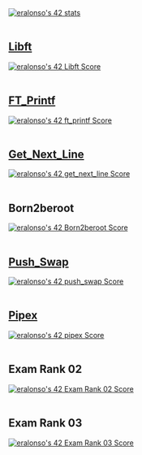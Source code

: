 <body>
  <div>
    <div>
      <a href="https://github.com/JaeSeoKim/badge42">
        <img src="https://badge42.vercel.app/api/v2/cl9gs40hi00540hl4ml1s4fw0/stats?cursusId=21&coalitionId=206" alt="eralonso's 42 stats" />
      </a>
    </div>	
    </br>
    <div>
      <h2><a id="libft" href="https://github.com/eralonso/Libft" target="_blank">Libft</a></h2>
    </div>
    <div>
      <a href="https://github.com/JaeSeoKim/badge42">
        <img src="https://badge42.vercel.app/api/v2/cl9gs40hi00540hl4ml1s4fw0/project/2788500" alt="eralonso's 42 Libft Score" />
      </a>
    </div>
    </br>
    <div>
      <h2><a id="ft_printf" href="https://github.com/eralonso/FT_Printf" target="_blank">FT_Printf</a></h2>
    </div>
    <div>
      <a href="https://github.com/JaeSeoKim/badge42">
	<img src="https://badge42.vercel.app/api/v2/cl9gs40hi00540hl4ml1s4fw0/project/2815845" alt="eralonso's 42 ft_printf Score" />
      </a>
    </div>
    </br>
    <div>
      <h2><a id="get_next_line" href="https://github.com/eralonso/Get_Next_Line" target="_blank">Get_Next_Line</a></h2>
    </div>
    <div>
      <a href="https://github.com/JaeSeoKim/badge42">
        <img src="https://badge42.vercel.app/api/v2/cl9gs40hi00540hl4ml1s4fw0/project/2870413" alt="eralonso's 42 get_next_line Score" />
      </a>
    </div>
    </br>
    <div>
      <h2>Born2beroot</h2>
    </div>
    <div>
      <a href="https://github.com/JaeSeoKim/badge42">
        <img src="https://badge42.vercel.app/api/v2/cl9gs40hi00540hl4ml1s4fw0/project/2877240" alt="eralonso's 42 Born2beroot Score" />
      </a>
    </div>
    </br>
    <div>
      <h2><a id="push_swap" href="https://github.com/eralonso/Push_Swap" target="_blank">Push_Swap</a></h2>
    </div>
    <div>
      <a href="https://github.com/JaeSeoKim/badge42">
        <img src="https://badge42.vercel.app/api/v2/cl9gs40hi00540hl4ml1s4fw0/project/2898979" alt="eralonso's 42 push_swap Score" />
      </a>
    </div>
    </br>
    <div>
      <h2><a id="pipex" href="https://github.com/eralonso/Pipex" target="_blank">Pipex</a></h2>
    </div>
    <div>
      <a href="https://github.com/JaeSeoKim/badge42">
        <img src="https://badge42.vercel.app/api/v2/cl9gs40hi00540hl4ml1s4fw0/project/2924018" alt="eralonso's 42 pipex Score" />
      </a>
    </div>
    </br>
    <div>
      <h2>Exam Rank 02</h2>
    </div>
    <div>
      <a href="https://github.com/JaeSeoKim/badge42">
        <img src="https://badge42.vercel.app/api/v2/cl9gs40hi00540hl4ml1s4fw0/project/2824036" alt="eralonso's 42 Exam Rank 02 Score" />
      </a>
    </div>
    </br>
    <div>
      <h2>Exam Rank 03</h2>
    </div>
    <div>
      <a href="https://github.com/JaeSeoKim/badge42">
        <img src="https://badge42.vercel.app/api/v2/cl9gs40hi00540hl4ml1s4fw0/project/2903404" alt="eralonso's 42 Exam Rank 03 Score" />
      </a>
    </div>
  </div>
</body>

